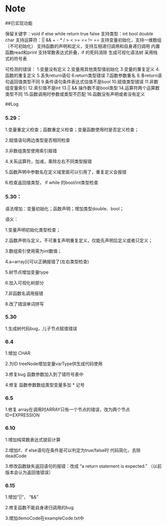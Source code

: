 # Note

##已实现功能

保留关键字：void if else while return true false
支持类型：int bool double char
支持运算符：|| && + - * / > < >= <= != ==
支持变量初始化，支持一维数组（不可初始化）
支持函数的声明和定义，支持互相递归调用和自身递归调用
内置函数read和print
支持常数表达式折叠，if 的死码消除
生成可视化语法树
采用栈式的符号表

可检测的错误：
1.变量没有定义
2.变量用其他类型值初始化
3.变量的重复定义
4.函数的重复定义
5.丢失return语句
6.return类型错误
7.函数参数重名
8.多return语句返回值类型不同
9.条件语句条件表达式估值不是bool
10.赋值类型错误
11.非数组变量索引
12.索引值不是int
13.|| && 操作数不是bool类型
14.运算符两个运算数类型不同
15.函数调用时参数或类型不匹配
16.函数没有声明或者没有定义

##Log

### 5.29：

1.变量重定义检查；函数重定义检查；变量函数使用时是否定义检查；

2.赋值语句两边类型是否相同检查

3.非数组类型使用索引报错

4.关系运算符，加减，乘除左右不同类型报错

5.函数声明中参数名在定义域里面可以引用了，重复定义会报错

6.检查返回值类型， if while 的bool/int类型检查  

### 5.30：

语法增加：变量初始化；函数声明；增加类型double、bool；

语义：

1.变量声明初始化类型检查；

2.函数声明与定义，不可重复声明重复定义，仅能先声明后定义或者只定义；

3.数组索引使用需为int数值；

4.a=array[i]可以正确报错了(左右类型检查)

5.树节点增加变量type

6.加入可视化树部分

7.非函数名调用报错

8.改了错误单词拼写

### 5.30

1.生成树代码bug，儿子节点赋值错误

### 6.4

1.增加 CHAR

2.为ID treeNode增加变量varType供生成代码使用

3.修复bug 函数参数加入到了错符号表中

4.修复 函数参数数组类型变量多加 * 记号

### 6.5

1.修复 array在调用时ARRAY只有一个节点的错误，改为两个节点ID+EXPRESSION 

### 6.10

1.增加纯常数表达式提前计算

2.增加if、if else语句在条件是可以判定为true/false时 代码简化，去除deadCode

3.修改函数缺失返回语句的报错：改成 “a return statement is expected.” （以前版本会认为返回值错误）

### 6.15

1.增加“||”， “&&”

2.修复函数不能自身递归调用的bug

3.增加demoCode在exampleCode.txt中